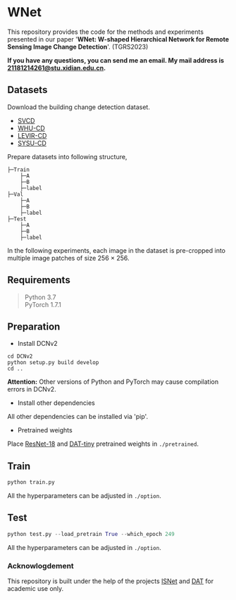 # WNet

This repository provides the code for the methods and experiments presented in our paper '**WNet: W-shaped Hierarchical Network for Remote Sensing Image Change Detection**'. (TGRS2023)

**If you have any questions, you can send me an email. My mail address is 21181214261@stu.xidian.edu.cn.**

## Datasets

Download the building change detection dataset. 

- [SVCD](https://drive.google.com/file/d/1GX656JqqOyBi_Ef0w65kDGVto-nHrNs9/edit)
- [WHU-CD](https://study.rsgis.whu.edu.cn/pages/download/)
- [LEVIR-CD](https://justchenhao.github.io/LEVIR/)
- [SYSU-CD](https://github.com/liumency/SYSU-CD)

Prepare datasets into following structure,

```
├─Train
    ├─A
    ├─B
    ├─label
├─Val
    ├─A
    ├─B
    ├─label
├─Test
    ├─A
    ├─B
    ├─label
```

In the following experiments, each image in the dataset is pre-cropped into multiple image patches of size 256 × 256.

## Requirements

>Python 3.7<br>
>PyTorch 1.7.1

## Preparation

* Install DCNv2

```shell
cd DCNv2
python setup.py build develop
cd ..
```

**Attention:** Other versions of Python and PyTorch may cause compilation errors in DCNv2.


* Install other dependencies

All other dependencies can be installed via 'pip'.

* Pretrained weights

Place [ResNet-18](https://download.pytorch.org/models/resnet18-5c106cde.pth) and [DAT-tiny](https://drive.google.com/file/d/1I08oJlXNtDe8jJPxHkroxUi7lYX2lhVc/view?usp=sharing) pretrained weights in `./pretrained`.

## Train

```python
python train.py
```

All the hyperparameters can be adjusted in `./option`.

## Test

```python
python test.py --load_pretrain True --which_epoch 249
```

All the hyperparameters can be adjusted in `./option`.

### Acknowlogdement

This repository is built under the help of the projects [ISNet](https://github.com/xingronaldo/ISNet) and [DAT](https://github.com/LeapLabTHU/DAT) for academic use only.

